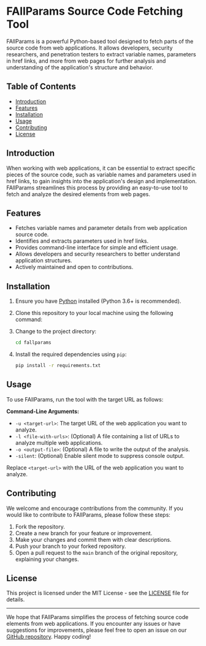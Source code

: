 # FAllParams Source Code Fetching Tool

FAllParams is a powerful Python-based tool designed to fetch parts of the source code from web applications. It allows developers, security researchers, and penetration testers to extract variable names, parameters in href links, and more from web pages for further analysis and understanding of the application's structure and behavior.

## Table of Contents
- [Introduction](#introduction)
- [Features](#features)
- [Installation](#installation)
- [Usage](#usage)
- [Contributing](#contributing)
- [License](#license)

## Introduction

When working with web applications, it can be essential to extract specific pieces of the source code, such as variable names and parameters used in href links, to gain insights into the application's design and implementation. FAllParams streamlines this process by providing an easy-to-use tool to fetch and analyze the desired elements from web pages.

## Features

- Fetches variable names and parameter details from web application source code.
- Identifies and extracts parameters used in href links.
- Provides command-line interface for simple and efficient usage.
- Allows developers and security researchers to better understand application structures.
- Actively maintained and open to contributions.

## Installation

1. Ensure you have [Python](https://www.python.org/) installed (Python 3.6+ is recommended).

2. Clone this repository to your local machine using the following command:

3. Change to the project directory:
   ```bash
   cd fallparams
   ```
4. Install the required dependencies using `pip`:
   ```bash
   pip install -r requirements.txt
   ```

## Usage

To use FAllParams, run the tool with the target URL as follows:

**Command-Line Arguments:**

- `-u <target-url>`: The target URL of the web application you want to analyze.
- `-l <file-with-urls>`: (Optional) A file containing a list of URLs to analyze multiple web applications.
- `-o <output-file>`: (Optional) A file to write the output of the analysis.
- `-silent`: (Optional) Enable silent mode to suppress console output.


Replace `<target-url>` with the URL of the web application you want to analyze.

## Contributing

We welcome and encourage contributions from the community. If you would like to contribute to FAllParams, please follow these steps:

1. Fork the repository.
2. Create a new branch for your feature or improvement.
3. Make your changes and commit them with clear descriptions.
4. Push your branch to your forked repository.
5. Open a pull request to the `main` branch of the original repository, explaining your changes.

## License

This project is licensed under the MIT License - see the [LICENSE](LICENSE) file for details.

---

We hope that FAllParams simplifies the process of fetching source code elements from web applications. If you encounter any issues or have suggestions for improvements, please feel free to open an issue on our [GitHub repository](https://github.com/h3li0p4us3/fallparams). Happy coding!
